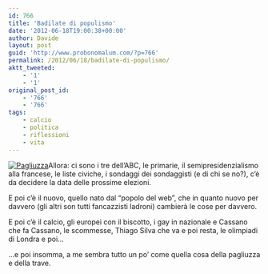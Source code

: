 ```yaml
---
id: 766
title: 'Badilate di populismo'
date: '2012-06-18T19:00:38+00:00'
author: Davide
layout: post
guid: 'http://www.probonomalum.com/?p=766'
permalink: /2012/06/18/badilate-di-populismo/
aktt_tweeted:
    - '1'
    - '1'
original_post_id:
    - '766'
    - '766'
tags:
    - calcio
    - politica
    - riflessioni
    - vita
---
```


[![](https://blog.davidegallesi.com/wp-content/uploads/2012/06/pagliuzza.jpg "Pagliuzza")](https://blog.davidegallesi.com/wp-content/uploads/2012/06/pagliuzza.jpg)Allora: ci sono i tre dell’ABC, le primarie, il semipresidenzialismo alla francese, le liste civiche, i sondaggi dei sondaggisti (e di chi se no?), c’è da decidere la data delle prossime elezioni.

E poi c’è il nuovo, quello nato dal “popolo del web”, che in quanto nuovo per davvero (gli altri son tutti fancazzisti ladroni) cambierà le cose per davvero.

E poi c’è il calcio, gli europei con il biscotto, i gay in nazionale e Cassano che fa Cassano, le scommesse, Thiago Silva che va e poi resta, le olimpiadi di Londra e poi…

…e poi insomma, a me sembra tutto un po’ come quella cosa della pagliuzza e della trave.